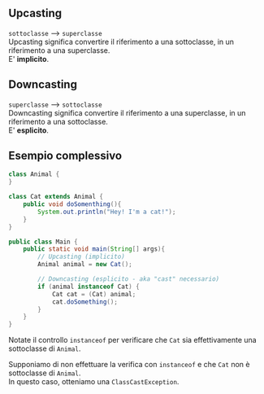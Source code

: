 
## Upcasting
`sottoclasse` --> `superclasse`\
Upcasting significa convertire il riferimento a una sottoclasse, in un riferimento a una superclasse.\
E' **implicito**.

## Downcasting
`superclasse` --> `sottoclasse`\
Downcasting significa convertire il riferimento a una superclasse, in un riferimento a una sottoclasse.\
E' **esplicito**.

## Esempio complessivo
```Java
class Animal {
}

class Cat extends Animal {
    public void doSomenthing(){
        System.out.println("Hey! I'm a cat!");
    }
}

public class Main {
    public static void main(String[] args){
        // Upcasting (implicito)
        Animal animal = new Cat();

        // Downcasting (esplicito - aka "cast" necessario)
        if (animal instanceof Cat) {
            Cat cat = (Cat) animal;
            cat.doSomething();
        }
    }    
}
```
Notate il controllo `instanceof` per verificare che `Cat` sia effettivamente una sottoclasse
di `Animal`.

Supponiamo di non effettuare la verifica con `instanceof` e che `Cat` non è sottoclasse di `Animal`.\
In questo caso, otteniamo una `ClassCastException`.